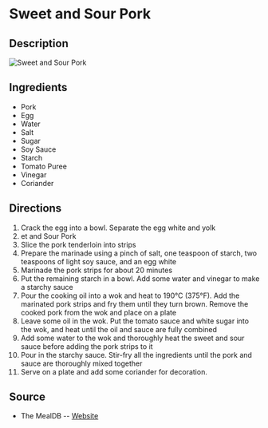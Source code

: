 # Sweet and Sour Pork

## Description
![Sweet and Sour Pork](https://www.themealdb.com/images/media/meals/1529442316.jpg "Sweet and Sour Pork")

## Ingredients
- Pork
- Egg
- Water
- Salt
- Sugar
- Soy Sauce
- Starch
- Tomato Puree
- Vinegar
- Coriander

## Directions
1. Crack the egg into a bowl. Separate the egg white and yolk
2. et and Sour Pork
3. Slice the pork tenderloin into strips
4. Prepare the marinade using a pinch of salt, one teaspoon of starch, two teaspoons of light soy sauce, and an egg white
5. Marinade the pork strips for about 20 minutes
6. Put the remaining starch in a bowl. Add some water and vinegar to make a starchy sauce
7. Pour the cooking oil into a wok and heat to 190°C (375°F). Add the marinated pork strips and fry them until they turn brown. Remove the cooked pork from the wok and place on a plate
8. Leave some oil in the wok. Put the tomato sauce and white sugar into the wok, and heat until the oil and sauce are fully combined
9. Add some water to the wok and thoroughly heat the sweet and sour sauce before adding the pork strips to it
10. Pour in the starchy sauce. Stir-fry all the ingredients until the pork and sauce are thoroughly mixed together
11. Serve on a plate and add some coriander for decoration.

## Source

- The MealDB -- [Website](https://themealdb.com/)
